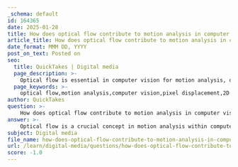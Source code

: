 ```yaml
---
_schema: default
id: 164365
date: 2025-01-28
title: How does optical flow contribute to motion analysis in computer vision?
article_title: How does optical flow contribute to motion analysis in computer vision?
date_format: MMM DD, YYYY
post_on_text: Posted on
seo:
  title: QuickTakes | Digital media
  page_description: >-
    Optical flow is essential in computer vision for motion analysis, offering pixel displacement estimation, understanding 2D projections of 3D motion, and supporting various applications like object tracking and intelligent surveillance.
  page_keywords: >-
    optical flow,motion analysis,computer vision,pixel displacement,2D to 3D motion,tracking,Lucas-Kanade algorithm,motion detection,intelligent surveillance,semantics segmentation,behavior analysis,visual odometry,scene reconstruction
author: QuickTakes
question: >-
    How does optical flow contribute to motion analysis in computer vision?
answer: >-
    Optical flow is a crucial concept in motion analysis within computer vision, as it provides a way to understand and quantify the movement of objects across a sequence of images. Here’s how it contributes to motion analysis:\n\n1. **Pixel Displacement Estimation**: Optical flow represents the motion of pixels between consecutive frames in a video. By analyzing the displacement of pixels, it allows for the estimation of how objects move in the scene. This is particularly important for applications such as object tracking, where understanding the trajectory of moving objects is essential.\n\n2. **2D Projections of 3D Motion**: Optical flow estimates the 2D projections of 3D point motion on the camera plane. This means that it can help determine how objects are moving in three-dimensional space based on their two-dimensional representations in the images. This capability is vital for applications like autonomous driving, where understanding the motion of vehicles and pedestrians is critical.\n\n3. **Algorithms for Calculation**: Various algorithms, such as the Lucas-Kanade method, are employed to compute optical flow. These algorithms typically assume that motion is constant within a local neighborhood of pixels, allowing for efficient computation of the flow vectors. The ability to compute optical flow accurately and quickly is essential for real-time applications, such as video surveillance and traffic monitoring.\n\n4. **Applications in Motion Detection**: Optical flow is extensively used in motion detection, which involves identifying changes in the position of objects over time. This is particularly useful in intelligent video surveillance systems, where detecting and tracking moving objects can enhance security and monitoring capabilities.\n\n5. **Higher-Level Tasks**: Beyond basic motion detection, optical flow contributes to higher-level tasks such as semantic segmentation and behavior analysis. By understanding the motion patterns of objects, systems can make more informed decisions, such as predicting future movements or classifying actions.\n\n6. **Integration with Other Technologies**: Optical flow is often integrated with other computer vision techniques, such as visual odometry and scene reconstruction, to provide a more comprehensive understanding of motion in a scene. This integration enhances the capabilities of robotic systems and autonomous vehicles, allowing them to navigate complex environments effectively.\n\nIn summary, optical flow is a fundamental tool in motion analysis for computer vision, enabling the understanding of dynamic visual information through pixel-level motion estimation. Its applications span various fields, including robotics, autonomous driving, and intelligent surveillance, making it an essential area of study and development in computer vision.
subject: Digital media
file_name: how-does-optical-flow-contribute-to-motion-analysis-in-computer-vision.md
url: /learn/digital-media/questions/how-does-optical-flow-contribute-to-motion-analysis-in-computer-vision
score: -1.0
---
```


&nbsp;